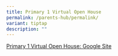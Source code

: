 ```yaml
---
title: Primary 1 Virtual Open House
permalink: /parents-hub/permalink/
variant: tiptap
description: ""
---
```

<p><a href="https://sites.google.com/moe.edu.sg/wgps-2024-primary-1-virtual-op" rel="noopener noreferrer nofollow" target="_blank">Primary 1 Virtual Open House: Google Site</a>
</p>
